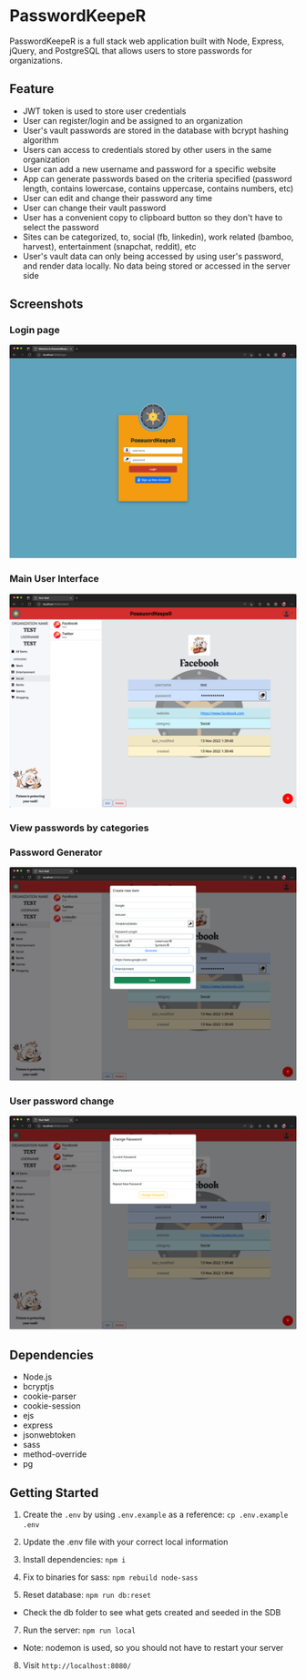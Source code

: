 # PasswordKeepeR

PasswordKeepeR is a full stack web application built with Node, Express, jQuery, and PostgreSQL that allows users to store passwords for organizations.

## Feature

- JWT token is used to store user credentials
- User can register/login and be assigned to an organization
- User's vault passwords are stored in the database with bcrypt hashing algorithm
- Users can access to credentials stored by other users in the same organization
- User can add a new username and password for a specific website
- App can generate passwords based on the criteria specified (password length, contains lowercase, contains uppercase, contains numbers, etc)
- User can edit and change their password any time
- User can change their vault password
- User has a convenient copy to clipboard button so they don't have to select the password
- Sites can be categorized, to, social (fb, linkedin), work related (bamboo, harvest), entertainment (snapchat, reddit), etc
- User's vault data can only being accessed by using user's password, and render data locally. No data being stored or accessed in the server side

## Screenshots

### Login page

!["Login Page](docs/login.png)

### Main User Interface

!["Main UI"](docs/main.png)

### View passwords by categories

### Password Generator

!["Password Generator"](docs/password_generator.png)

### User password change

!["Password Change"](docs/password_change.png)

## Dependencies

- Node.js
- bcryptjs
- cookie-parser
- cookie-session
- ejs
- express
- jsonwebtoken
- sass
- method-override
- pg

## Getting Started

1. Create the `.env` by using `.env.example` as a reference: `cp .env.example .env`
2. Update the .env file with your correct local information

3. Install dependencies: `npm i`
4. Fix to binaries for sass: `npm rebuild node-sass`
5. Reset database: `npm run db:reset`

- Check the db folder to see what gets created and seeded in the SDB

7. Run the server: `npm run local`

- Note: nodemon is used, so you should not have to restart your server

8. Visit `http://localhost:8080/`

